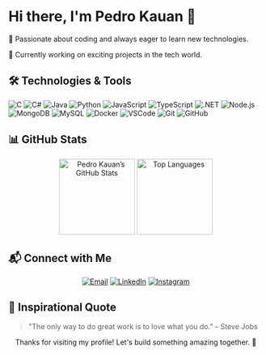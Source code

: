  <h1>Hi there, I'm Pedro Kauan 👋</h1>
  <p>🌱 Passionate about coding and always eager to learn new technologies.</p>
  <p>🔭 Currently working on exciting projects in the tech world.</p>
</div>

## 🛠️ Technologies & Tools

![C](https://img.shields.io/badge/-C-00599C?style=flat-square&logo=c)
![C#](https://img.shields.io/badge/-C%23-9b4f96?style=flat-square&logo=csharp)
![Java](https://img.shields.io/badge/-Java-007396?style=flat-square&logo=java)
![Python](https://img.shields.io/badge/-Python-3776AB?style=flat-square&logo=python)
![JavaScript](https://img.shields.io/badge/-JavaScript-F7DF1E?style=flat-square&logo=javascript)
![TypeScript](https://img.shields.io/badge/-TypeScript-3178C6?style=flat-square&logo=typescript)
![.NET](https://img.shields.io/badge/-.NET-512BD4?style=flat-square&logo=dot-net)
![Node.js](https://img.shields.io/badge/Node.js-339933?style=flat-square&logo=node-dot-js)
![MongoDB](https://img.shields.io/badge/MongoDB-47A248?style=flat-square&logo=mongodb)
![MySQL](https://img.shields.io/badge/MySQL-4479A1?style=flat-square&logo=mysql)
![Docker](https://img.shields.io/badge/Docker-2496ED?style=flat-square&logo=docker)
![VSCode](https://img.shields.io/badge/VSCode-007ACC?style=flat-square&logo=visual-studio-code)
![Git](https://img.shields.io/badge/Git-F05032?style=flat-square&logo=git)
![GitHub](https://img.shields.io/badge/GitHub-181717?style=flat-square&logo=github)

## 📊 GitHub Stats

<div align="center">
  <img height="150" src="https://github-readme-stats.vercel.app/api?username=pkziinn10&show_icons=true&theme=radical" alt="Pedro Kauan’s GitHub Stats" />
  <img height="150" src="https://github-readme-stats.vercel.app/api/top-langs/?username=pkziinn10&layout=compact&theme=radical" alt="Top Languages" />
</div>

## 📬 Connect with Me

<div align="center">
  <a href="mailto:pedrinhokauan824@gmail.com"><img src="https://img.shields.io/badge/-pedrinhokauan824@gmail.com-c5221f?style=flat-square&logo=Gmail&logoColor=white" alt="Email" /></a>
  <a href="https://www.linkedin.com/in/pkziinn10/"><img src="https://img.shields.io/badge/-pkziinn10-0275b4?style=flat-square&logo=Linkedin&logoColor=white" alt="LinkedIn" /></a>
  <a href="https://www.instagram.com/pkziinn.10/"><img src="https://img.shields.io/badge/-pkziinn.10-df234f?style=flat-square&logo=Instagram&logoColor=white" alt="Instagram" /></a>
</div>

## 💬 Inspirational Quote

> "The only way to do great work is to love what you do." – Steve Jobs

<div align="center">
  <p>Thanks for visiting my profile! Let's build something amazing together. 🚀</p>
</div>
